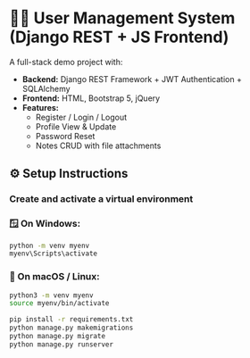 # 🧑‍💻 User Management System (Django REST + JS Frontend)

A full-stack demo project with:
- **Backend:** Django REST Framework + JWT Authentication + SQLAlchemy
- **Frontend:** HTML, Bootstrap 5, jQuery
- **Features:**
  - Register / Login / Logout
  - Profile View & Update
  - Password Reset
  - Notes CRUD with file attachments

## ⚙️ Setup Instructions
### Create and activate a virtual environment
### 🪟 On Windows:
```bash
python -m venv myenv
myenv\Scripts\activate
```
### 🐧 On macOS / Linux:
```bash
python3 -m venv myenv
source myenv/bin/activate
```
```bash
pip install -r requirements.txt
python manage.py makemigrations
python manage.py migrate
python manage.py runserver
